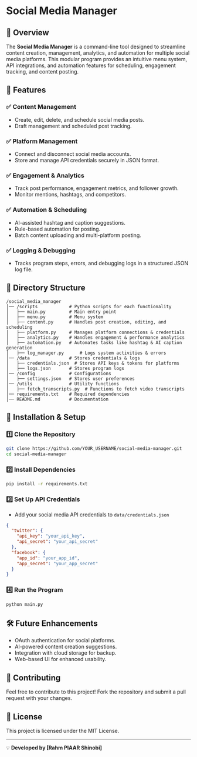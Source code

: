 # Social Media Manager

## 📌 Overview
The **Social Media Manager** is a command-line tool designed to streamline content creation, management, analytics, and automation for multiple social media platforms. This modular program provides an intuitive menu system, API integrations, and automation features for scheduling, engagement tracking, and content posting.

## 🚀 Features
### ✅ Content Management
- Create, edit, delete, and schedule social media posts.
- Draft management and scheduled post tracking.

### ✅ Platform Management
- Connect and disconnect social media accounts.
- Store and manage API credentials securely in JSON format.

### ✅ Engagement & Analytics
- Track post performance, engagement metrics, and follower growth.
- Monitor mentions, hashtags, and competitors.

### ✅ Automation & Scheduling
- AI-assisted hashtag and caption suggestions.
- Rule-based automation for posting.
- Batch content uploading and multi-platform posting.

### ✅ Logging & Debugging
- Tracks program steps, errors, and debugging logs in a structured JSON log file.

## 📂 Directory Structure
```
/social_media_manager
│── /scripts            # Python scripts for each functionality
│   ├── main.py         # Main entry point
│   ├── menu.py         # Menu system
│   ├── content.py      # Handles post creation, editing, and scheduling
│   ├── platform.py     # Manages platform connections & credentials
│   ├── analytics.py    # Handles engagement & performance analytics
│   ├── automation.py   # Automates tasks like hashtag & AI caption generation
│   ├── log_manager.py      # Logs system activities & errors
│── /data               # Stores credentials & logs
│   ├── credentials.json  # Stores API keys & tokens for platforms
│   ├── logs.json       # Stores program logs
│── /config             # Configurations
│   ├── settings.json   # Stores user preferences
│── /utils              # Utility functions
│   ├── fetch_transcripts.py  # Functions to fetch video transcripts
│── requirements.txt    # Required dependencies
│── README.md           # Documentation
```

## 🔧 Installation & Setup
### **1️⃣ Clone the Repository**
```bash
git clone https://github.com/YOUR_USERNAME/social-media-manager.git
cd social-media-manager
```

### **2️⃣ Install Dependencies**
```bash
pip install -r requirements.txt
```

### **3️⃣ Set Up API Credentials**
- Add your social media API credentials to `data/credentials.json`
```json
{
  "twitter": {
    "api_key": "your_api_key",
    "api_secret": "your_api_secret"
  },
  "facebook": {
    "app_id": "your_app_id",
    "app_secret": "your_app_secret"
  }
}
```

### **4️⃣ Run the Program**
```bash
python main.py
```

## 🛠 Future Enhancements
- OAuth authentication for social platforms.
- AI-powered content creation suggestions.
- Integration with cloud storage for backup.
- Web-based UI for enhanced usability.

## 🤝 Contributing
Feel free to contribute to this project! Fork the repository and submit a pull request with your changes.

## 📜 License
This project is licensed under the MIT License.

---
💡 **Developed by [Rahm PIAAR Shinobi]**

